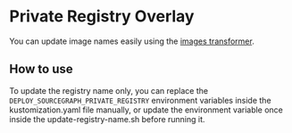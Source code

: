 # Private Registry Overlay

You can update image names easily using the [images transformer](https://kubectl.docs.kubernetes.io/references/kustomize/kustomization/images/).

## How to use

To update the registry name only, you can replace the `DEPLOY_SOURCEGRAPH_PRIVATE_REGISTRY` environment variables inside the kustomization.yaml file manually, or update the environment variable once inside the update-registry-name.sh before running it.